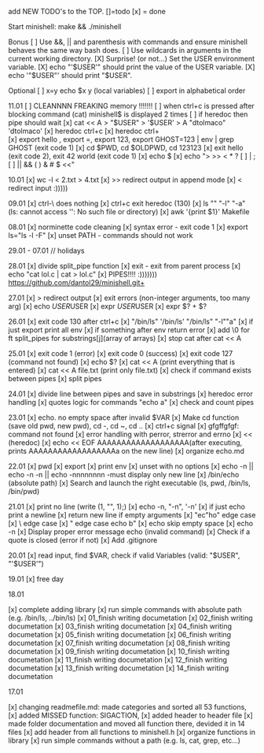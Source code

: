 add NEW TODO's to the TOP. []=todo [x] = done

Start minishell: make && ./minishell

Bonus
[ ] Use &&, || and parenthesis with commands and ensure minishell behaves the same way bash does.
[ ] Use wildcards in arguments in the current working directory.
[X] Surprise! (or not...) Set the USER environment variable.
[X] echo "'$USER'" should print the value of the USER variable.
[X] echo '"$USER"' should print "$USER".

Optional
[ ] x=y    echo $x     y  (local variables)
[ ] export in alphabetical order

11.01
[ ] CLEANNNN FREAKING memory !!!!!!!
[ ] when ctrl+c is pressed after blocking command (cat) minishell$ is displayed 2 times
[ ] if heredoc then pipe should wait
[x] cat << A
	> "$USER"	
	> '$USER'
	> A
	"dtolmaco"
	'dtolmaco'
[x] heredoc ctrl+c
[x] heredoc ctrl+\
[x] export hello , export =, export 123, export GHOST=123 | env | grep GHOST (exit code 1)
[x] cd $PWD, cd $OLDPWD, cd 123123
[x] exit hello (exit code 2), exit 42 world (exit code 1)
[x] echo $
[x] echo "> >> < * ? [ ] | ; [ ] || && ( ) & # $  <<" 

10.01
[x] wc -l < 2.txt > 4.txt
[x] >> redirect output in append mode
[x] < redirect input :)))))

09.01
[x] ctrl-\ does nothing
[x] ctrl+c exit heredoc (130)
[x] ls "" "-l" "-a" (ls: cannot access '': No such file or directory)
[x] awk '{print $1}' Makefile

08.01
[x] norminette code cleaning
[x] syntax error - exit code 1
[x] export ls="ls -l -F"
[x] unset PATH - commands should not work

29.01 - 07.01 // holidays

28.01
[x] divide split_pipe function
[x] exit - exit from parent process
[x] echo "cat lol.c | cat > lol.c"
[x] PIPES!!!! :)))))))
https://github.com/dantol29/minishell.git+


27.01
[x] > redirect output
[x] exit errors (non-integer arguments, too many arg)
[x] echo $USER$USER
[x] expr $USER$USER
[x] expr $? + $?

26.01
[x] exit code 130 after ctrl+c
[x] "/bin/ls" '/bin/ls' "/bin/ls" "-l""a"
[x] if just export print all env
[x] if something after env return error
[x] add \0  for ft split_pipes for substrings[j](array of arrays)
[x] stop cat after cat << A

25.01
[x] exit code 1 (error)
[x] exit code 0 (success)
[x] exit code 127 (command not found)
[x] echo $?
[x] cat << A (print everything that is entered)
[x] cat << A file.txt (print only file.txt)
[x] check if command exists between pipes
[x] split pipes


24.01
[x] divide line between pipes and save in substrings
[x] heredoc error handling
[x] quotes logic for commands "echo a"
[x] check and count pipes

23.01
[x] echo. no empty space after invalid $VAR
[x] Make cd function (save old pwd, new pwd), cd -, cd ~, cd ..
[x] ctrl+c signal
[x] gfgffgfgf: command not found
[x] error handling with perror, strerror and errno
[x] << (heredoc)
[x] echo << EOF AAAAAAAAAAAAAAAAAAA(after executing, prints AAAAAAAAAAAAAAAAAAa on the new line)
[x] organize echo.md

22.01
[x] pwd
[x] export
[x] print env
[x] unset  with no options
[x] echo -n || echo -n -n || echo -nnnnnnnn  -must display only new line
[x] /bin/echo (absolute path)
[x] Search and launch the right executable (ls, pwd, /bin/ls, /bin/pwd)


21.01
[x] print no line (write (1, "", 1);)
[x] echo -n, "-n", '-n'
[x] if just echo print a newline
[x] return new line if empty arguments
[x] "ec"ho" edge case
[x] \\ edge case
[x] \" edge case echo b\"
[x] echo skip empty space
[x] echo -n 
[x] Display proper error message echo (invalid command)
[x] Check if a quote is closed (error if not)
[x] Add .gitignore

20.01
[x]  read input, find $VAR, check if valid Variables (valid: "$USER", "'$USER'")

19.01
[x] free day


18.01

[x] complete adding library
[x] run simple commands with absolute path (e.g. /bin/ls, ../bin/ls)
[x] 01_finish writing documetation
[x] 02_finish writing documetation
[x] 03_finish writing documetation
[x] 04_finish writing documetation
[x] 05_finish writing documetation
[x] 06_finish writing documetation
[x] 07_finish writing documetation
[x] 08_finish writing documetation
[x] 09_finish writing documetation
[x] 10_finish writing documetation
[x] 11_finish writing documetation
[x] 12_finish writing documetation
[x] 13_finish writing documetation
[x] 14_finish writing documetation


17.01

[x] changing readmefile.md: made categories and sorted all 53 functions, 
[x] added MISSED function: SIGACTION,
[x] added header to header file
[x] made folder documentation and moved all function there, devided it in 14 files
[x] add header from all functions to minishell.h
[x]  organize  functions in library
[x] run simple commands without a path (e.g. ls, cat, grep, etc…)
